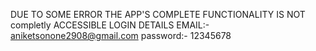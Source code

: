 DUE TO SOME ERROR THE APP'S COMPLETE FUNCTIONALITY IS NOT completly  ACCESSIBLE
LOGIN DETAILS
EMAIL:- aniketsonone2908@gmail.com
password:- 12345678
